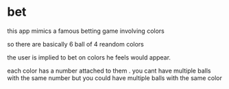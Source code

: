 # bet

this app mimics a famous betting game involving colors

so there are basically 6 ball of 4 reandom colors

the user is implied to bet on colors he feels would appear.


each color has a number attached to them . you cant have multiple balls with the same number
but you could have multiple balls with the same color
